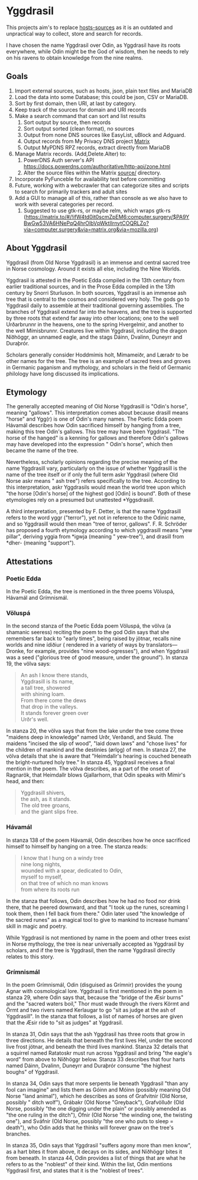 # Yggdrasil

This projects aim's to replace [hosts-sources](https://github.com/external-sources/hosts-sources) as it is an outdated
and unpractical way to collect, store and search for records.

I have chosen the name Yggdrasil over Odin, as Yggdrasil have its roots everywhere, while Odin might be the God of
wisdom, then he needs to rely on his ravens to obtain knowledge from the nine realms.

## Goals

1. Import external sources, such as hosts, json, plain text files and MariaDB
2. Load the data into some Database; this could be json, CSV or MariaDB.
3. Sort by first domain, then URI, at last by category.
4. Keep track of the sources for domain and URI records
5. Make a search command that can sort and list results
    1. Sort output by source, then records
    2. Sort output sorted (clean format), no sources
    3. Output from none DNS sources like EasyList, uBlock and Adguard.
    4. Output records from My Privacy DNS project [Matrix](https://github.com/mypdns/matrix)
    5. Output MyPDNS RPZ records, extract directly from MariaDB
6. Manage Matrix records. (Add,Delete.Alter) to:
    1. PowerDNS Auth server's API <https://docs.powerdns.com/authoritative/http-api/zone.html>
    2. Alter the source files within the Matrix [source/](https://github.com/mypdns/matrix/tree/master/source)
       directory.
7. Incorporate PyFunceble for availability test before committing
8. Future, working with a webcrawler that can categorize sites and scripts to search for primarily trackers and adult
   sites
9. Add a GUI to manage all of this, rather than console as we also have to work with several categories per record.
   1. Suggested to use gtk-rs, or maybe relm, which wraps gtk-rs (https://matrix.to/#/!ifW4td0it0scmZpEM6:computer.surgery/$PA9YBwGw53VA6HNePqQ4hrOIbVpWktIlrnytCOQRLZo?via=computer.surgery&via=matrix.org&via=mozilla.org)

## About Yggdrasil

Yggdrasil (from Old Norse Yggdrasil) is an immense and central sacred tree in Norse cosmology. Around it exists all
else, including the Nine Worlds.

Yggdrasil is attested in the Poetic Edda compiled in the 13th century from earlier traditional sources, and in the Prose
Edda compiled in the 13th century by Snorri Sturluson. In both sources, Yggdrasil is an immense ash tree that is central
to the cosmos and considered very holy. The gods go to Yggdrasil daily to assemble at their traditional governing
assemblies. The branches of Yggdrasil extend far into the heavens, and the tree is supported by three roots that extend
far away into other locations; one to the well Urðarbrunnr in the heavens, one to the spring Hvergelmir, and another to
the well Mímisbrunnr. Creatures live within Yggdrasil, including the dragon Níðhöggr, an unnamed eagle, and the stags
Dáinn, Dvalinn, Duneyrr and Duraþrór.

Scholars generally consider Hoddmímis holt, Mímameiðr, and Læraðr to be other names for the tree. The tree is an example
of sacred trees and groves in Germanic paganism and mythology, and scholars in the field of Germanic philology have long
discussed its implications.

## Etymology

The generally accepted meaning of Old Norse Yggdrasill is "Odin's horse", meaning "gallows". This interpretation comes
about because drasill means "horse" and Ygg(r) is one of Odin's many names. The Poetic Edda poem Hávamál describes how
Odin sacrificed himself by hanging from a tree, making this tree Odin's gallows. This tree may have been Yggdrasil. "The
horse of the hanged" is a kenning for gallows and therefore Odin's gallows may have developed into the expression "
Odin's horse", which then became the name of the tree.

Nevertheless, scholarly opinions regarding the precise meaning of the name Yggdrasill vary, particularly on the issue of
whether Yggdrasill is the name of the tree itself or if only the full term askr Yggdrasil (where Old Norse askr means "
ash tree") refers specifically to the tree. According to this interpretation, askr Yggdrasils would mean the world tree
upon which "the horse [Odin's horse] of the highest god [Odin] is bound". Both of these etymologies rely on a presumed
but unattested *Yggsdrasill.

A third interpretation, presented by F. Detter, is that the name Yggdrasill refers to the word yggr ("terror"), yet not
in reference to the Odinic name, and so Yggdrasill would then mean "tree of terror, gallows". F. R. Schröder has
proposed a fourth etymology according to which yggdrasill means "yew pillar", deriving yggia from *igwja (meaning "
yew-tree"), and drasill from *dher- (meaning "support").

## Attestations

### Poetic Edda

In the Poetic Edda, the tree is mentioned in the three poems Völuspá, Hávamál and Grímnismál.

### Völuspá

In the second stanza of the Poetic Edda poem Völuspá, the völva (a shamanic seeress) reciting the poem to the god Odin
says that she remembers far back to "early times", being raised by jötnar, recalls nine worlds and nine ídiðiur (
rendered in a variety of ways by translators—Dronke, for example, provides "nine wood-ogresses"), and when Yggdrasil was
a seed ("glorious tree of good measure, under the ground"). In stanza 19, the völva says:

> An ash I know there stands,  
> Yggdrasill is its name,  
> a tall tree, showered  
> with shining loam.  
> From there come the dews  
> that drop in the valleys.  
> It stands forever green over  
> Urðr's well.

In stanza 20, the völva says that from the lake under the tree come three "maidens deep in knowledge" named Urðr,
Verðandi, and Skuld. The maidens "incised the slip of wood", "laid down laws" and "chose lives" for the children of
mankind and the destinies (ørlǫg) of men. In stanza 27, the völva details that she is aware that "Heimdallr's hearing is
couched beneath the bright-nurtured holy tree." In stanza 45, Yggdrasil receives a final mention in the poem. The völva
describes, as a part of the onset of Ragnarök, that Heimdallr blows Gjallarhorn, that Odin speaks with Mímir's head, and
then:

> Yggdrasill shivers,  
> the ash, as it stands.  
> The old tree groans,  
> and the giant slips free.

### Hávamál

In stanza 138 of the poem Hávamál, Odin describes how he once sacrificed himself to himself by hanging on a tree. The
stanza reads:

> I know that I hung on a windy tree  
> nine long nights,  
> wounded with a spear, dedicated to Odin,  
> myself to myself,  
> on that tree of which no man knows  
> from where its roots run

In the stanza that follows, Odin describes how he had no food nor drink there, that he peered downward, and that "I took
up the runes, screaming I took them, then I fell back from there." Odin later used "the knowledge of the sacred runes"
as a magical tool to give to mankind to increase humans' skill in magic and poetry.

While Yggdrasil is not mentioned by name in the poem and other trees exist in Norse mythology, the tree is near
universally accepted as Yggdrasil by scholars, and if the tree is Yggdrasil, then the name Yggdrasil directly relates to
this story.

### Grímnismál

In the poem Grímnismál, Odin (disguised as Grímnir) provides the young Agnar with cosmological lore. Yggdrasil is first
mentioned in the poem in stanza 29, where Odin says that, because the "bridge of the Æsir burns" and the "sacred waters
boil," Thor must wade through the rivers Körmt and Örmt and two rivers named Kerlaugar to go "sit as judge at the ash of
Yggdrasill". In the stanza that follows, a list of names of horses are given that the Æsir ride to "sit as judges" at
Yggdrasil.

In stanza 31, Odin says that the ash Yggdrasil has three roots that grow in three directions. He details that beneath
the first lives Hel, under the second live frost jötnar, and beneath the third lives mankind. Stanza 32 details that a
squirrel named Ratatoskr must run across Yggdrasil and bring "the eagle's word" from above to Níðhöggr below. Stanza 33
describes that four harts named Dáinn, Dvalinn, Duneyrr and Duraþrór consume "the highest boughs" of Yggdrasil.

In stanza 34, Odin says that more serpents lie beneath Yggdrasil "than any fool can imagine" and lists them as Góinn and
Móinn (possibly meaning Old Norse "land animal"), which he describes as sons of Grafvitnir (Old Norse, possibly "
ditch wolf"), Grábakr (Old Norse "Greyback"), Grafvölluðr (Old Norse, possibly "the one digging under the plain"
or possibly amended as "the one ruling in the ditch"), Ófnir (Old Norse "the winding one, the twisting one"),
and Sváfnir (Old Norse, possibly "the one who puts to sleep = death"), who Odin adds that he thinks will forever
gnaw on the tree's branches.

In stanza 35, Odin says that Yggdrasil "suffers agony more than men know", as a hart bites it from above, it decays on
its sides, and Níðhöggr bites it from beneath. In stanza 44, Odin provides a list of things that are what he refers
to as the "noblest" of their kind. Within the list, Odin mentions Yggdrasil first, and states that it is the "noblest of
trees".
